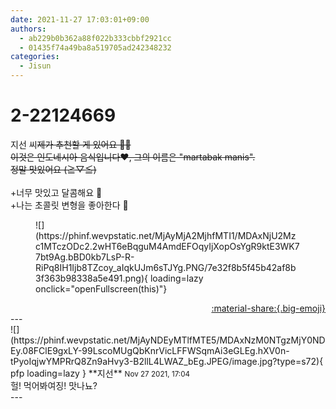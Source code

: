 ```yaml
---
date: 2021-11-27 17:03:01+09:00
authors:
  - ab229b0b362a88f022b333cbbf2921cc
  - 01435f74a49ba8a519705ad242348232
categories:
  - Jisun
---
```


# 2-22124669

<div class="post-container" markdown="1">
<div class="content-container md-sidebar__scrollwrap" markdown="1">

지선 씨~~제가 추천할 게 있어요 🤤🤤<br>이것은 인도네시아 음식입니다❤️, 그의 이름은 "martabak manis".<br>정말 맛있어요 (≧▽≦)~~<br><br>+너무 맛있고 달콤해요 🤤<br>+나는 초콜릿 변형을 좋아한다 🤎
<figure markdown="1">
![](https://phinf.wevpstatic.net/MjAyMjA2MjhfMTI1/MDAxNjU2Mzc1MTczODc2.2wHT6eBqguM4AmdEFOqyIjXopOsYgR9ktE3WK77bt9Ag.bBD0kb7LsP-R-RiPq8IH1Ijb8TZcoy_aIqkUJm6sTJYg.PNG/7e32f8b5f45b42af8b3f363b98338a5e491.png){ loading=lazy onclick="openFullscreen(this)"}
</figure>


</div>
</div>

<div style="text-align: right;" markdown="1">
<a href="https://weverse.io/fromis9/fanpost/2-22124669" style="text-align: right;">:material-share:{.big-emoji}</a>
</div>
---

<div class="comments-container md-sidebar__scrollwrap" markdown="1">
<div class="comment" markdown="1">
<div class='id-container' markdown="1">
![](https://phinf.wevpstatic.net/MjAyNDEyMTlfMTE5/MDAxNzM0NTgzMjY0NDEy.08FClE9gxLY-99LscoMUgQbKnrVicLFFWSqmAi3eGLEg.hXV0n-tPyoIqjwYMPRrQ8Zn9aHvy3-B2llL4LWAZ_bEg.JPEG/image.jpg?type=s72){ pfp loading=lazy }
**<span class="artist">지선</span>** <small>Nov 27 2021, 17:04</small><br>
</div>
<div class='comment-body' markdown="1">
헐! 먹어봐여징! 맛나뇨?
</div>
</div>
</div>
---
